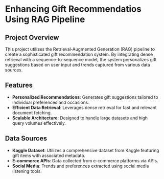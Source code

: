 # Enhancing Gift Recommendatios Using RAG Pipeline

## Project Overview
This project utilizes the Retrieval-Augmented Generation (RAG) pipeline to create a sophisticated gift recommendation system. By integrating dense retrieval with a sequence-to-sequence model, the system personalizes gift suggestions based on user input and trends captured from various data sources.

## Features
- **Personalized Recommendations**: Generates gift suggestions tailored to individual preferences and occasions.
- **Efficient Data Retrieval**: Leverages dense retrieval for fast and relevant document fetching.
- **Scalable Architecture**: Designed to handle large datasets and high query volumes effectively.

## Data Sources
- **Kaggle Dataset**: Utilizes a comprehensive dataset from Kaggle featuring gift items with associated metadata.
- **E-commerce APIs**: Data collected from e-commerce platforms via APIs.
- **Social Media**: Trends and preferences extracted using social media listening tools.

